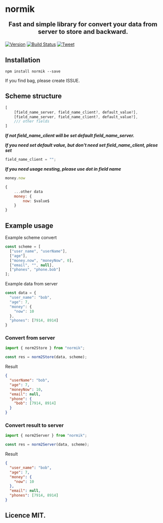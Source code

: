 # normik

<p align="center" style="font-weight: bold; font-size: 20px;">
Fast and simple library for convert your data from server to store and backward.

[![Version][version-badge]][package]
[![Build Status][build-badge]][build]
[![Tweet][twitter-badge]][twitter]
</p>

## Installation

```
npm install normik --save
```

If you find bag, please create ISSUE.

## Scheme structure

```js
[
    [field_name_server, field_name_client?, default_value?],
    [field_name_server, field_name_client?, default_value?],
    /// other fields
]
```

***If not field_name_client will be set default field_name_server.***
<br>

***If you need set default value, but don't need set field_name_client, plese set***

```js
field_name_client = "";
```

***If you need usage nesting, please use dot in field name***

```js
money.now

{
    ...other data
    money: {
        now: $value$
    }
}
```

## Example usage

Example scheme convert

```js
const scheme = [
  ["user_name", "userName"],
  ["age"],
  ["money.now", "moneyNow", 0],
  ["email", "", null],
  ["phones", "phone.bob"]
];
```

Example data from server

```js
const data = {
  "user_name": "bob",
  "age": 7,
  "money": {
    "now": 10
  },
  "phones": [7914, 8914]
}
```

### Convert from server

```js
import { norm2Store } from "normik";

const res = norm2Store(data, scheme);
```

Result

```json
{
  "userName": "bob",
  "age": 7,
  "moneyNow": 10,
  "email": null,
  "phone": {
    "bob": [7914, 8914]
  }
}
```

### Convert result to server

```js
import { norm2Server } from "normik";

const res = norm2Server(data, scheme);
```

Result

```json
{
  "user_name": "bob",
  "age": 7,
  "money": {
    "now": 10
  },
  "email": null,
  "phones": [7914, 8914]
}
```

## Licence MIT.


[build-badge]: https://img.shields.io/circleci/project/github/DylanVann/react-native-fast-image/master.svg?style=flat-square
[build]: https://circleci.com/gh/DylanVann/react-native-fast-image/tree/master
[downloads-badge]: https://img.shields.io/npm/dm/react-native-fast-image.svg?style=flat-square
[package]: https://www.npmjs.com/package/normik
[version-badge]: https://img.shields.io/npm/v/react-native-fast-image.svg?style=flat-square
[twitter]: https://twitter.com/AKhoroshikh
[twitter-badge]: https://img.shields.io/twitter/url/https/github.com/DylanVann/react-native-fast-image.svg?style=social